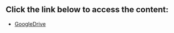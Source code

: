## Click the link below to access the content:

- [GoogleDrive](https://drive.google.com/drive/folders/1UopVv7KOrdOdsu3rAnZzjw3MxTfx0u6U?usp=sharing)
